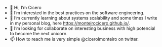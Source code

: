 - 👋 Hi, I’m Cícero
- 👀 I’m interested in the best practices on the software engineering.
- 🌱 I’m currently learning about systems scalability and some times I write in my personal blog, here https://monteirocicero.github.io/.
- 💞️ I’m looking for collaborate on interesting business with high potencial to become the next unicorn.
- 📫 How to reach me is very simple @cicerolmonteiro on twitter.

<!---
monteirocicero/monteirocicero is a ✨ special ✨ repository because its `README.md` (this file) appears on your GitHub profile.
You can click the Preview link to take a look at your changes.
--->

